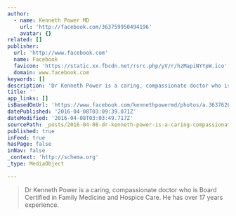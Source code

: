 ```yaml
---
author:
  - name: Kenneth Power MD
    url: 'http://facebook.com/363759950494196'
    avatar: {}
related: []
publisher:
  url: 'http://www.facebook.com'
  name: Facebook
  favicon: 'https://static.xx.fbcdn.net/rsrc.php/yV/r/hzMapiNYYpW.ico'
  domain: www.facebook.com
keywords: []
description: 'Dr Kenneth Power is a caring, compassionate doctor who is Board Certified in Family Medicine and Hospice Care. He has over 17 years experience.'
title: ''
app_links: []
isBasedOnUrl: 'https://www.facebook.com/kennethpowermd/photos/a.363762620493929.1073741825.363759950494196/363762630493928/?type=3'
datePublished: '2016-04-08T03:09:39.071Z'
dateModified: '2016-04-08T03:03:49.717Z'
sourcePath: _posts/2016-04-08-dr-kenneth-power-is-a-caring-compassionate-doctor-who-is-bo.md
published: true
inFeed: true
hasPage: false
inNav: false
_context: 'http://schema.org'
_type: MediaObject

---
```

> Dr Kenneth Power is a caring, compassionate doctor who is Board Certified in Family Medicine and Hospice Care. He has over 17 years experience.